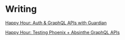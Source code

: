 # Writing

[Happy Hour: Auth & GraphQL APIs with Guardian](https://medium.com/@cam_irmas/happy-hour-auth-graphql-apis-with-guardian-34a174355ccb)

[Happy Hour: Testing Phoenix + Absinthe GraphQL APIs](https://medium.com/@cam_irmas/happy-hour-testing-phoenix-absinthe-graphql-apis-46f5bb2c0379)
